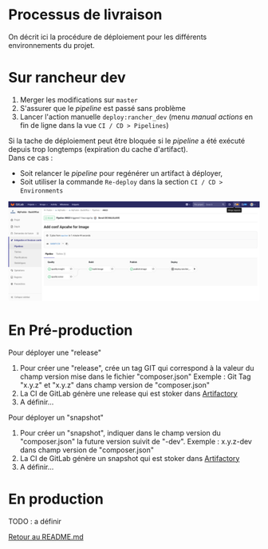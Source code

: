 Processus de livraison
=============

On décrit ici la procédure de déploiement pour les différents environnements du projet.

#  Sur rancheur dev

1. Merger les modifications sur `master`
2. S'assurer que le _pipeline_ est passé sans problème
3. Lancer l'action manuelle `deploy:rancher_dev` (menu _manual actions_ en fin de ligne dans la vue `CI / CD > Pipelines`)

Si la tache de déploiement peut être bloquée si le _pipeline_ a été exécuté depuis trop longtemps (expiration du cache d'artifact).  
Dans ce cas :
 * Soit relancer le _pipeline_ pour regénérer un artifact à déployer,
 * Soit utiliser la commande `Re-deploy` dans la section `CI / CD > Environments`

![](DEPLOY_int.png)

#  En Pré-production

Pour déployer une "release"
1. Pour créer une "release", crée un tag GIT qui correspond à la valeur du champ version mise dans le fichier "composer.json"       Exemple : Git Tag  "x.y.z" et "x.y.z" dans champ version de "composer.json"
2. La CI de GitLab génère une release qui est stoker dans [Artifactory](https://repo.cicd.sedona.fr/artifactory)
3. A définir...

Pour déployer un "snapshot"
1. Pour créer un "snapshot", indiquer dans le champ version du "composer.json" la future version suivit de "-dev". 
Exemple : x.y.z-dev dans champ version de "composer.json"
2. La CI de GitLab génère un snapshot qui est stoker dans [Artifactory](https://repo.cicd.sedona.fr/artifactory)
3. A définir...

#  En production

TODO : a définir

[Retour au README.md](../README.md)
